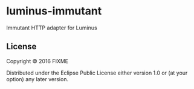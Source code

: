 # luminus-immutant

Immutant HTTP adapter for Luminus

## License

Copyright © 2016 FIXME

Distributed under the Eclipse Public License either version 1.0 or (at
your option) any later version.

